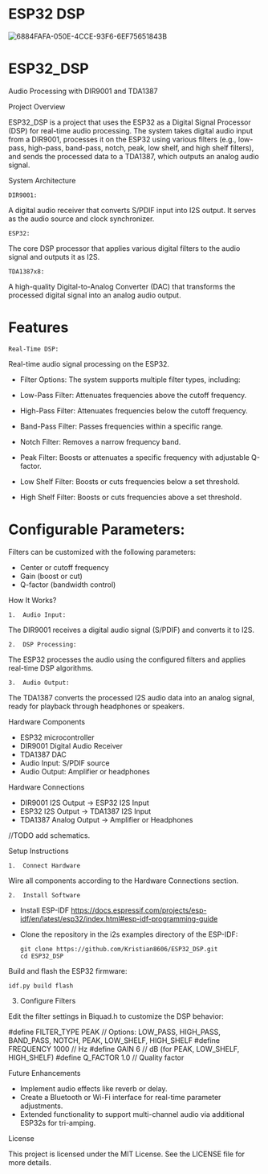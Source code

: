 
# ESP32 DSP
![6884FAFA-050E-4CCE-93F6-6EF75651843B](https://github.com/user-attachments/assets/f2c9d4b0-3d23-4239-8961-3bb2ab004d40)

# ESP32_DSP

Audio Processing with DIR9001 and TDA1387

Project Overview

ESP32_DSP is a project that uses the ESP32 as a Digital Signal Processor (DSP) for real-time audio processing. The system takes digital audio input from a DIR9001, processes it on the ESP32 using various filters (e.g., low-pass, high-pass, band-pass, notch, peak, low shelf, and high shelf filters), and sends the processed data to a TDA1387, which outputs an analog audio signal.

System Architecture

	DIR9001:
A digital audio receiver that converts S/PDIF input into I2S output. It serves as the audio source and clock synchronizer.

    ESP32:

The core DSP processor that applies various digital filters to the audio signal and outputs it as I2S.

    TDA1387x8:

A high-quality Digital-to-Analog Converter (DAC) that transforms the processed digital signal into an analog audio output.

# Features

	Real-Time DSP:
Real-time audio signal processing on the ESP32.
* Filter Options:
The system supports multiple filter types, including:

*	Low-Pass Filter: Attenuates frequencies above the cutoff frequency.
*	High-Pass Filter: Attenuates frequencies below the cutoff frequency.
*	Band-Pass Filter: Passes frequencies within a specific range.
*	Notch Filter: Removes a narrow frequency band.
*	Peak Filter: Boosts or attenuates a specific frequency with adjustable Q-factor.
*	Low Shelf Filter: Boosts or cuts frequencies below a set threshold.
*	High Shelf Filter: Boosts or cuts frequencies above a set threshold.
# Configurable Parameters:
Filters can be customized with the following parameters:
*	Center or cutoff frequency
*	Gain (boost or cut)
*	Q-factor (bandwidth control)
	
How It Works?

	1.	Audio Input:
The DIR9001 receives a digital audio signal (S/PDIF) and converts it to I2S.

    2.	DSP Processing:
The ESP32 processes the audio using the configured filters and applies real-time DSP algorithms.

	3.	Audio Output:
The TDA1387 converts the processed I2S audio data into an analog signal, ready for playback through headphones or speakers.

Hardware Components

*	ESP32 microcontroller
*	DIR9001 Digital Audio Receiver
*	TDA1387 DAC
*	Audio Input: S/PDIF source
*	Audio Output: Amplifier or headphones

Hardware Connections

*	DIR9001 I2S Output → ESP32 I2S Input
*	ESP32 I2S Output → TDA1387 I2S Input
*	TDA1387 Analog Output → Amplifier or Headphones

//TODO add schematics.

Setup Instructions

    1.	Connect Hardware

Wire all components according to the Hardware Connections section.

	2.	Install Software

*	Install ESP-IDF https://docs.espressif.com/projects/esp-idf/en/latest/esp32/index.html#esp-idf-programming-guide
*	Clone the repository in the i2s examples directory of the ESP-IDF:

		git clone https://github.com/Kristian8606/ESP32_DSP.git
		cd ESP32_DSP

Build and flash the ESP32 firmware:

	idf.py build flash


3.	Configure Filters
	
Edit the filter settings in Biquad.h to customize the DSP behavior:

#define FILTER_TYPE PEAK       // Options: LOW_PASS, HIGH_PASS, BAND_PASS, NOTCH, PEAK, LOW_SHELF, HIGH_SHELF
#define FREQUENCY 1000         // Hz
#define GAIN 6                 // dB (for PEAK, LOW_SHELF, HIGH_SHELF)
#define Q_FACTOR 1.0           // Quality factor


Future Enhancements

*	Implement audio effects like reverb or delay.
*	Create a Bluetooth or Wi-Fi interface for real-time parameter adjustments.
*	Extended functionality to support multi-channel audio via additional ESP32s for tri-amping.

License

This project is licensed under the MIT License. See the LICENSE file for more details.
